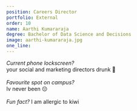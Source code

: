 ```yaml
---
position: Careers Director
portfolio: External
order: 10
name: Aarthi Kumararaja
degree: Bachelor of Data Science and Decisions
image: aarthi-kumararaja.jpg
one_line:
---
```

*Current phone lockscreen?*
<br>
your social and marketing directors drunk 💜
<br><br>
*Favourite spot on campus?*
<br>
Iv never been 😔
<br><br>
*Fun fact?*
I am allergic to kiwi